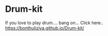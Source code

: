 # Drum-kit

If you love to play drum....
bang on... Click here..
https://bonthuliziya.github.io/Drum-kit/
